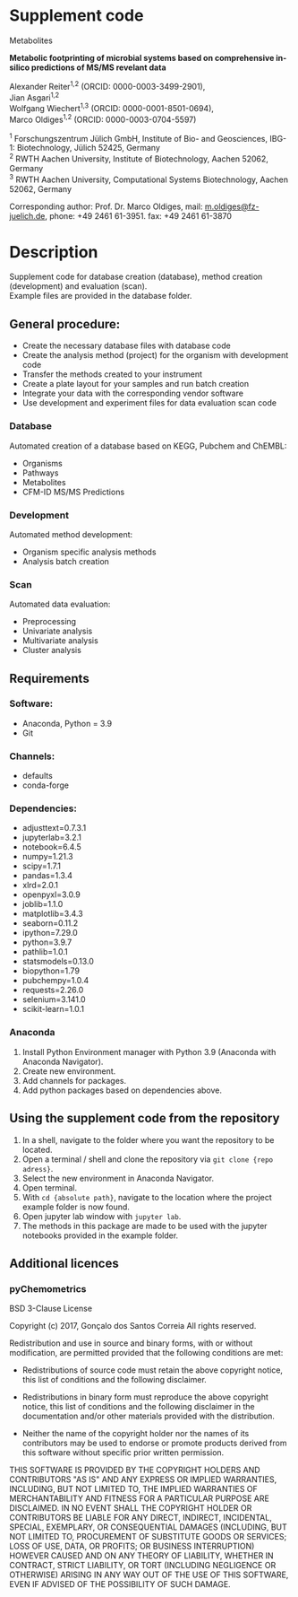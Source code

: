 # Supplement code

Metabolites

__Metabolic footprinting of microbial systems based on comprehensive in-silico predictions of MS/MS revelant data__

Alexander Reiter<sup>1,2</sup> (ORCID: 0000-0003-3499-2901),<br>
Jian Asgari<sup>1,2</sup><br>
Wolfgang Wiechert<sup>1,3</sup> (ORCID: 0000-0001-8501-0694),<br>
Marco Oldiges<sup>1,2</sup> (ORCID: 0000-0003-0704-5597)<br> 

<sup>1</sup> Forschungszentrum Jülich GmbH, Institute of Bio- and Geosciences, IBG-1: Biotechnology, Jülich 52425, Germany<br>
<sup>2</sup> RWTH Aachen University, Institute of Biotechnology, Aachen 52062, Germany<br>
<sup>3</sup> RWTH Aachen University, Computational Systems Biotechnology, Aachen 52062, Germany<br>

Corresponding author: Prof. Dr. Marco Oldiges, mail: m.oldiges@fz-juelich.de, phone: +49 2461 61-3951. fax: +49 2461 61-3870

# Description
Supplement code for database creation (database), method creation (development) and evaluation (scan).<br>
Example files are provided in the database folder.

## General procedure:
* Create the necessary database files with database code
* Create the analysis method (project) for the organism with development code
* Transfer the methods created to your instrument
* Create a plate layout for your samples and run batch creation
* Integrate your data with the corresponding vendor software
* Use development and experiment files for data evaluation scan code

### Database

Automated creation of a database based on KEGG, Pubchem and ChEMBL:
* Organisms
* Pathways
* Metabolites
* CFM-ID MS/MS Predictions

### Development

Automated method development:
* Organism specific analysis methods 
* Analysis batch creation

### Scan

Automated data evaluation:
* Preprocessing
* Univariate analysis
* Multivariate analysis
* Cluster analysis

## Requirements

### Software:
- Anaconda, Python = 3.9
- Git

### Channels:
- defaults
- conda-forge

### Dependencies:
- adjusttext=0.7.3.1
- jupyterlab=3.2.1
- notebook=6.4.5
- numpy=1.21.3
- scipy=1.7.1
- pandas=1.3.4
- xlrd=2.0.1
- openpyxl=3.0.9
- joblib=1.1.0
- matplotlib=3.4.3
- seaborn=0.11.2
- ipython=7.29.0
- python=3.9.7
- pathlib=1.0.1
- statsmodels=0.13.0
- biopython=1.79
- pubchempy=1.0.4
- requests=2.26.0
- selenium=3.141.0
- scikit-learn=1.0.1

### Anaconda

1. Install Python Environment manager with Python 3.9 (Anaconda with Anaconda Navigator).
2. Create new environment.
3. Add channels for packages.
4. Add python packages based on dependencies above.

## Using the supplement code from the repository
1. In a shell, navigate to the folder where you want the repository to be located. 
2. Open a terminal / shell and clone the repository via `git clone {repo adress}`.
3. Select the new environment in Anaconda Navigator.
4. Open terminal.
5. With `cd {absolute path}`, navigate to the location where the project example folder is now found.
6. Open jupyter lab window with `jupyter lab`.
7. The methods in this package are made to be used with the jupyter notebooks provided in the example folder.

## Additional licences

### pyChemometrics
BSD 3-Clause License

Copyright (c) 2017, Gonçalo dos Santos Correia
All rights reserved.

Redistribution and use in source and binary forms, with or without
modification, are permitted provided that the following conditions are met:

* Redistributions of source code must retain the above copyright notice, this
  list of conditions and the following disclaimer.

* Redistributions in binary form must reproduce the above copyright notice,
  this list of conditions and the following disclaimer in the documentation
  and/or other materials provided with the distribution.

* Neither the name of the copyright holder nor the names of its
  contributors may be used to endorse or promote products derived from
  this software without specific prior written permission.

THIS SOFTWARE IS PROVIDED BY THE COPYRIGHT HOLDERS AND CONTRIBUTORS "AS IS"
AND ANY EXPRESS OR IMPLIED WARRANTIES, INCLUDING, BUT NOT LIMITED TO, THE
IMPLIED WARRANTIES OF MERCHANTABILITY AND FITNESS FOR A PARTICULAR PURPOSE ARE
DISCLAIMED. IN NO EVENT SHALL THE COPYRIGHT HOLDER OR CONTRIBUTORS BE LIABLE
FOR ANY DIRECT, INDIRECT, INCIDENTAL, SPECIAL, EXEMPLARY, OR CONSEQUENTIAL
DAMAGES (INCLUDING, BUT NOT LIMITED TO, PROCUREMENT OF SUBSTITUTE GOODS OR
SERVICES; LOSS OF USE, DATA, OR PROFITS; OR BUSINESS INTERRUPTION) HOWEVER
CAUSED AND ON ANY THEORY OF LIABILITY, WHETHER IN CONTRACT, STRICT LIABILITY,
OR TORT (INCLUDING NEGLIGENCE OR OTHERWISE) ARISING IN ANY WAY OUT OF THE USE
OF THIS SOFTWARE, EVEN IF ADVISED OF THE POSSIBILITY OF SUCH DAMAGE.

